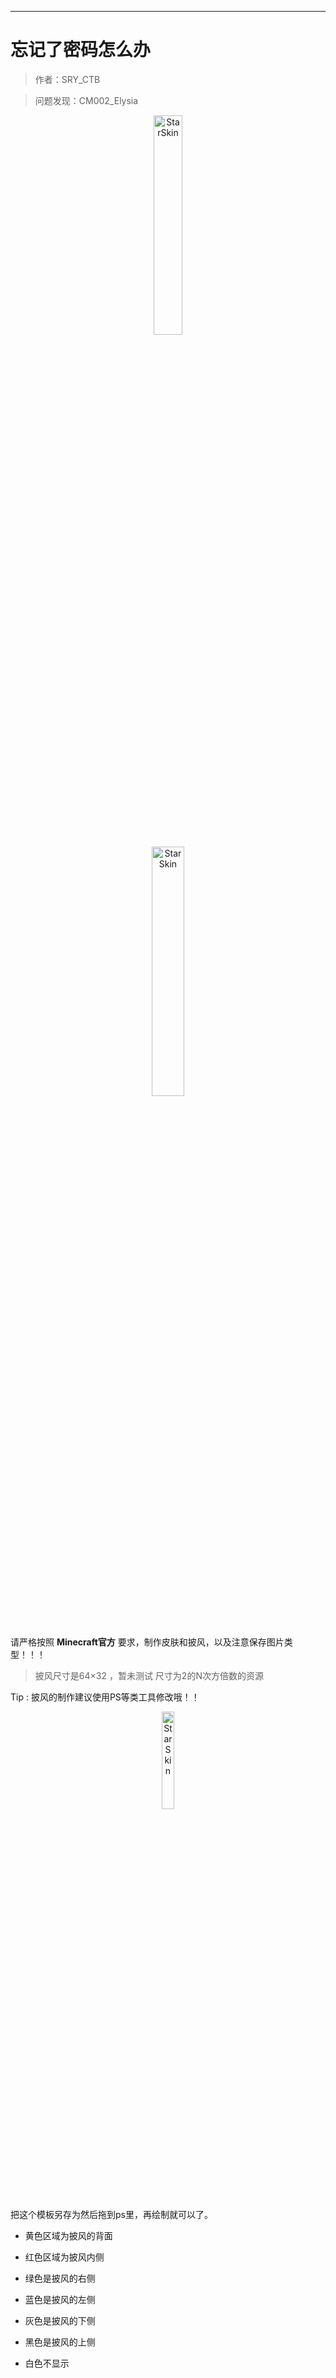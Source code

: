 ------

# 忘记了密码怎么办

> 作者：SRY_CTB

>

> 问题发现：CM002_Elysia

<div style="text-align: center;">

<img src=https://img-2.shanrenyi.top/i/2022/12/28/63ac5ec14769a.png width=30% alt="StarSkin"/>

<br>

<img src=https://img-2.shanrenyi.top/i/2022/12/28/63ac6330a9c72.png width=32% alt="StarSkin"/>

</div>

请严格按照 <strong>Minecraft官方</strong> 要求，制作皮肤和披风，以及注意保存图片类型！！！

>披风尺寸是64×32 ，暂未测试 尺寸为2的N次方倍数的资源

Tip : 披风的制作建议使用PS等类工具修改哦！！

<div style="text-align: center;">

<img src=https://img-2.shanrenyi.top/i/2022/12/28/63ac6263d12da.webp width=20% alt="StarSkin"/>

</div>

把这个模板另存为然后拖到ps里，再绘制就可以了。

 - 黄色区域为披风的背面

 - 红色区域为披风内侧 

 - 绿色是披风的右侧

 - 蓝色是披风的左侧

 - 灰色是披风的下侧

 - 黑色是披风的上侧

 - 白色不显示

